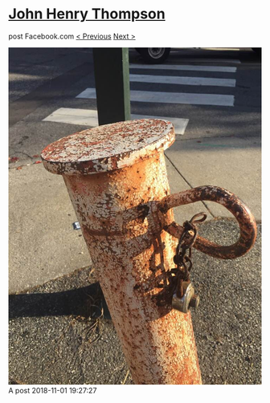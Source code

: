 # [John Henry Thompson](../README.md)
post Facebook.com
[< Previous](2018-11-02-4.md) [Next >](2018-10-30-1.md)

[![](../media/2018-11-01/Timeline-Photos-A-post.jpg)](../README.md)
A post
2018-11-01 19:27:27